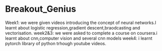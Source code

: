 # Breakout_Genius
Week1:
we were given videos introducing the concept of neural networks.I learnt about logistic regression,gradient descent,braodcasting and vectorisation.
week2&3:
we were asked to complete a course on coursera.i learnt about cnn,computer vision and  several cnn models
week4:
i learnt pytorch library of python trhough youtube videos.
